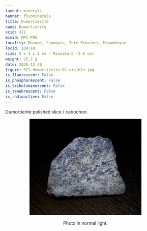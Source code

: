 ```yaml
---
layout: minerals
banner: fluominerals
title: Dumortierite
name: Dumortierite
scid: 321
minid: MPC-P95
locality: Mazowe, Changara, Tete Province, Mozambique
locid: 109710
size: 5 x 4 x 1 cm - Miniature (3-6 cm)
weight: 25.2 g
date: 2020-12-28
figure: 321-dumortierite-01-visible.jpg
is_fluorescent: False
is_phosphorescent: False
is_triboluminescent: False
is_tenebrescent: False
is_radioactive: False
---
```

Dumortierite polished slice / cabochon.

<figure style='text-align:center;margin:0 auto;width:100%'><img width='70%' src='/img/minerals/321-dumortierite-01-visible.jpg'><figcaption style='padding:1em 0 2em'>Photo in normal light.</figcaption></figure>
